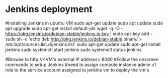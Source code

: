 # Jenkins deployment

#Installing Jenkins in ubuntu VM
sudo apt-get update
sudo apt update
sudo apt upgrade
sudo apt-get install default-jdk
wget -q -O - https://pkg.jenkins.io/debian-stable/jenkins.io.key | sudo apt-key add -
sudo sh -c 'echo deb http://pkg.jenkins.io/debian-stable binary/ > /etc/apt/sources.list.d/jenkins.list'
sudo apt-get update
sudo apt-get install jenkins
sudo systemctl start jenkins
sudo systemctl status jenkins

#Browse to http://<VM's external IP address>:8080
#Follow the onscreen commands to setup Jenkins
#need to assign compute instance admin v1 role to the service account assigned to jenkins vm to deploy the vm's
